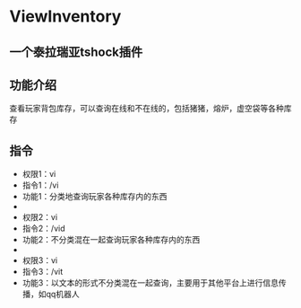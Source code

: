 # ViewInventory
## 一个泰拉瑞亚tshock插件
## 功能介绍
查看玩家背包库存，可以查询在线和不在线的，包括猪猪，熔炉，虚空袋等各种库存
## 指令

- 权限1：vi
- 指令1：/vi
- 功能1：分类地查询玩家各种库存内的东西
- 
- 权限2：vi
- 指令2：/vid
- 功能2：不分类混在一起查询玩家各种库存内的东西
-
- 权限3：vi
- 指令3：/vit
- 功能3：以文本的形式不分类混在一起查询，主要用于其他平台上进行信息传播，如qq机器人
